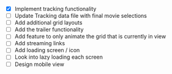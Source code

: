 - [X] Implement tracking functionality
- [ ] Update Tracking data file with final movie selections
- [ ] Add additional grid layouts
- [ ] Add the trailer functionality
- [ ] Add feature to only animate the grid that is currently in view
- [ ] Add streaming links
- [ ] Add loading screen / icon
- [ ] Look into lazy loading each screen
- [ ] Design mobile view
